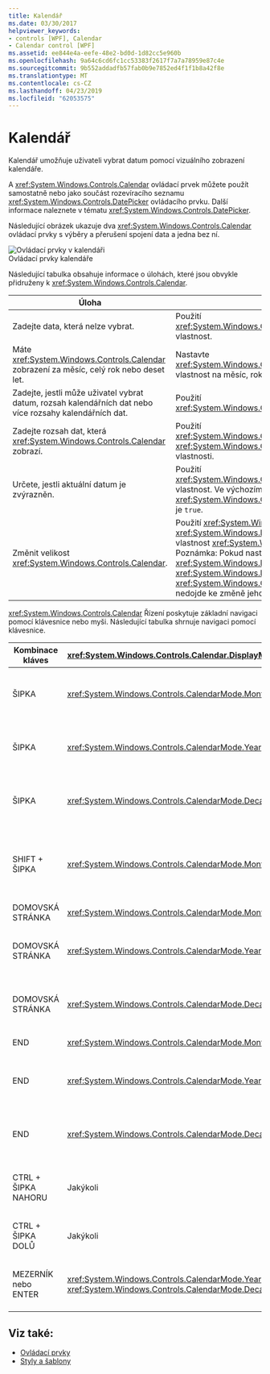 ```yaml
---
title: Kalendář
ms.date: 03/30/2017
helpviewer_keywords:
- controls [WPF], Calendar
- Calendar control [WPF]
ms.assetid: ee844e4a-eefe-48e2-bd0d-1d82cc5e960b
ms.openlocfilehash: 9a64c6cd6fc1cc53383f2617f7a7a78959e87c4e
ms.sourcegitcommit: 9b552addadfb57fab0b9e7852ed4f1f1b8a42f8e
ms.translationtype: MT
ms.contentlocale: cs-CZ
ms.lasthandoff: 04/23/2019
ms.locfileid: "62053575"
---
```

# <a name="calendar"></a>Kalendář
Kalendář umožňuje uživateli vybrat datum pomocí vizuálního zobrazení kalendáře.  
  
 A <xref:System.Windows.Controls.Calendar> ovládací prvek můžete použít samostatně nebo jako součást rozevíracího seznamu <xref:System.Windows.Controls.DatePicker> ovládacího prvku. Další informace naleznete v tématu <xref:System.Windows.Controls.DatePicker>.  
  
 Následující obrázek ukazuje dva <xref:System.Windows.Controls.Calendar> ovládací prvky s výběry a přerušení spojení data a jedna bez ní.  
  
 ![Ovládací prvky v kalendáři](./media/ndp-calendarcontrols.png "NDP_CalendarControls")  
Ovládací prvky kalendáře  
  
 Následující tabulka obsahuje informace o úlohách, které jsou obvykle přidruženy k <xref:System.Windows.Controls.Calendar>.  
  
|Úloha|Implementace|  
|----------|--------------------|  
|Zadejte data, která nelze vybrat.|Použití <xref:System.Windows.Controls.Calendar.BlackoutDates%2A> vlastnost.|  
|Máte <xref:System.Windows.Controls.Calendar> zobrazení za měsíc, celý rok nebo deset let.|Nastavte <xref:System.Windows.Controls.Calendar.DisplayMode%2A> vlastnost na měsíc, rok nebo deset let.|  
|Zadejte, jestli může uživatel vybrat datum, rozsah kalendářních dat nebo více rozsahy kalendářních dat.|Použití <xref:System.Windows.Controls.Calendar.SelectionMode%2A>.|  
|Zadejte rozsah dat, která <xref:System.Windows.Controls.Calendar> zobrazí.|Použití <xref:System.Windows.Controls.Calendar.DisplayDateStart%2A> a <xref:System.Windows.Controls.Calendar.DisplayDateEnd%2A> vlastnosti.|  
|Určete, jestli aktuální datum je zvýrazněn.|Použití <xref:System.Windows.Controls.Calendar.IsTodayHighlighted%2A> vlastnost. Ve výchozím nastavení <xref:System.Windows.Controls.Calendar.IsTodayHighlighted%2A> je `true`.|  
|Změnit velikost <xref:System.Windows.Controls.Calendar>.|Použití <xref:System.Windows.Controls.Viewbox> nebo nastavit <xref:System.Windows.FrameworkElement.LayoutTransform%2A> vlastnost <xref:System.Windows.Media.ScaleTransform>. Poznámka: Pokud nastavíte <xref:System.Windows.FrameworkElement.Width%2A> a <xref:System.Windows.FrameworkElement.Height%2A> vlastnosti <xref:System.Windows.Controls.Calendar>, skutečné kalendáře nedojde ke změně jeho velikosti.|  
  
 <xref:System.Windows.Controls.Calendar> Řízení poskytuje základní navigaci pomocí klávesnice nebo myši. Následující tabulka shrnuje navigaci pomocí klávesnice.  
  
|Kombinace kláves|<xref:System.Windows.Controls.Calendar.DisplayMode%2A>|Akce|  
|---------------------|-----------------------------------------------------------------------------------------------------------------------------------------------------------|------------|  
|ŠIPKA|<xref:System.Windows.Controls.CalendarMode.Month>|Změny <xref:System.Windows.Controls.Calendar.SelectedDate%2A> vlastnost Pokud <xref:System.Windows.Controls.Calendar.SelectionMode%2A> vlastnost není nastavena na <xref:System.Windows.Controls.CalendarSelectionMode.None>.|  
|ŠIPKA|<xref:System.Windows.Controls.CalendarMode.Year>|Změní z měsíce <xref:System.Windows.Controls.Calendar.DisplayDate%2A> vlastnost. Všimněte si, <xref:System.Windows.Controls.Calendar.SelectedDate%2A> nezmění.|  
|ŠIPKA|<xref:System.Windows.Controls.CalendarMode.Decade>|Rok se změní <xref:System.Windows.Controls.Calendar.DisplayDate%2A>. Všimněte si, <xref:System.Windows.Controls.Calendar.SelectedDate%2A> nezmění.|  
|SHIFT + ŠIPKA|<xref:System.Windows.Controls.CalendarMode.Month>|Pokud <xref:System.Windows.Controls.Calendar.SelectionMode%2A> není nastavená na <xref:System.Windows.Controls.CalendarSelectionMode.SingleDate> nebo <xref:System.Windows.Controls.CalendarSelectionMode.None>, rozšiřuje škálu vybraná data.|  
|DOMOVSKÁ STRÁNKA|<xref:System.Windows.Controls.CalendarMode.Month>|Změny <xref:System.Windows.Controls.Calendar.SelectedDate%2A> k prvnímu dni aktuálního měsíce.|  
|DOMOVSKÁ STRÁNKA|<xref:System.Windows.Controls.CalendarMode.Year>|Změní z měsíce <xref:System.Windows.Controls.Calendar.DisplayDate%2A> na první měsíc v roce. <xref:System.Windows.Controls.Calendar.SelectedDate%2A> Nezmění.|  
|DOMOVSKÁ STRÁNKA|<xref:System.Windows.Controls.CalendarMode.Decade>|Rok se změní <xref:System.Windows.Controls.Calendar.DisplayDate%2A> na první rok deset let. <xref:System.Windows.Controls.Calendar.SelectedDate%2A> Nezmění.|  
|END|<xref:System.Windows.Controls.CalendarMode.Month>|Změny <xref:System.Windows.Controls.Calendar.SelectedDate%2A> na poslední den v aktuálním měsíci.|  
|END|<xref:System.Windows.Controls.CalendarMode.Year>|Změní z měsíce <xref:System.Windows.Controls.Calendar.DisplayDate%2A> na poslední měsíc v roce. <xref:System.Windows.Controls.Calendar.SelectedDate%2A> Nezmění.|  
|END|<xref:System.Windows.Controls.CalendarMode.Decade>|Rok se změní <xref:System.Windows.Controls.Calendar.DisplayDate%2A> s tím loňským desetiletí. <xref:System.Windows.Controls.Calendar.SelectedDate%2A> Nezmění.|  
|CTRL + ŠIPKA NAHORU|Jakýkoli|Přepne na další větší <xref:System.Windows.Controls.Calendar.DisplayMode%2A>. Pokud <xref:System.Windows.Controls.Calendar.DisplayMode%2A> již <xref:System.Windows.Controls.CalendarMode.Decade>, žádná akce.|  
|CTRL + ŠIPKA DOLŮ|Jakýkoli|Přepne na další menší <xref:System.Windows.Controls.Calendar.DisplayMode%2A>. Pokud <xref:System.Windows.Controls.Calendar.DisplayMode%2A> již <xref:System.Windows.Controls.CalendarMode.Month>, žádná akce.|  
|MEZERNÍK nebo ENTER|<xref:System.Windows.Controls.CalendarMode.Year> Nebo <xref:System.Windows.Controls.CalendarMode.Decade>|Přepínače <xref:System.Windows.Controls.Calendar.DisplayMode%2A> k <xref:System.Windows.Controls.CalendarMode.Month> nebo <xref:System.Windows.Controls.CalendarMode.Year> reprezentována cílených položky.|  
  
## <a name="see-also"></a>Viz také:

- [Ovládací prvky](index.md)
- [Styly a šablony](styling-and-templating.md)
